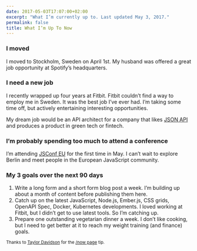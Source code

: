 ```yaml
---
date: 2017-05-03T17:07:00+02:00
excerpt: "What I’m currently up to. Last updated May 3, 2017."
permalink: false
title: What I’m Up To Now
---
```


### I moved

I moved to Stockholm, Sweden on April 1st. My husband was offered a great job opportunity at Spotify’s headquarters.

### I need a new job

I recently wrapped up four years at Fitbit. Fitbit couldn’t find a way to employ me in Sweden. It was the best job I’ve ever had. I’m taking some time off, but actively entertaining interesting opportunities.

My dream job would be an API architect for a company that likes [JSON API](http://jsonapi.org) and produces a product in green tech or fintech.

### I’m probably spending too much to attend a conference

I’m attending [JSConf EU](http://2017.jsconf.eu/) for the first time in May. I can’t wait to explore Berlin and meet people in the European JavaScript community.

### My 3 goals over the next 90 days

1. Write a long form and a short form blog post a week. I’m building up about a month of content before publishing them here.
2. Catch up on the latest JavaScript, Node.js, Ember.js, CSS grids, OpenAPI Spec, Docker, Kubernetes developments. I loved working at Fitbit, but I didn’t get to use latest tools. So I’m catching up.
3. Prepare one outstanding vegetarian dinner a week. I don’t like cooking, but I need to get better at it to reach my weight training (and finance) goals.

<p><small>Thanks to <a href="https://taylordavidson.com/now">Taylor Davidson</a> for the <a href="http://nownownow.com/about">/now page</a> tip.</small></p>
